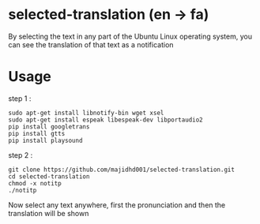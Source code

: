 # selected-translation (en -> fa)
By selecting the text in any part of the Ubuntu Linux operating system, you can see the translation of that text as a notification

# Usage
step 1 :
```
sudo apt-get install libnotify-bin wget xsel
sudo apt-get install espeak libespeak-dev libportaudio2
pip install googletrans
pip install gtts
pip install playsound

```
step 2 :
```
git clone https://github.com/majidhd001/selected-translation.git
cd selected-translation
chmod -x notitp
./notitp
```
 Now select any text anywhere, first the pronunciation and then the translation will be shown 
  
